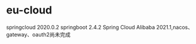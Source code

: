 # eu-cloud
springcloud 2020.0.2 springboot 2.4.2 Spring Cloud Alibaba 2021.1,nacos、gateway、oauth2尚未完成
